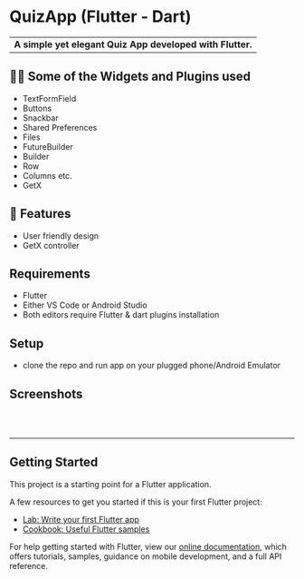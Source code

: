 # QuizApp (Flutter - Dart)

<table>
<tr>
<td>
<strong>A simple yet elegant Quiz App developed with Flutter.</strong>
</td>
</tr>
</table>

## 👨‍🎓 Some of the Widgets and Plugins used

* TextFormField
* Buttons
* Snackbar
* Shared Preferences
* Files
* FutureBuilder
* Builder
* Row
* Columns etc.
* GetX

## 📱 Features

* User friendly design
* GetX controller

## Requirements

- Flutter
- Either VS Code or Android Studio
- Both editors require Flutter & dart plugins installation 

## Setup 

- clone the repo and run app on your plugged phone/Android Emulator

## Screenshots


<br>
<br>
<hr>

## Getting Started

This project is a starting point for a Flutter application.

A few resources to get you started if this is your first Flutter project:

* [Lab: Write your first Flutter app](https://flutter.dev/docs/get-started/codelab)
* [Cookbook: Useful Flutter samples](https://flutter.dev/docs/cookbook)

For help getting started with Flutter, view our
[online documentation](https://flutter.dev/docs), which offers tutorials, 
samples, guidance on mobile development, and a full API reference.
